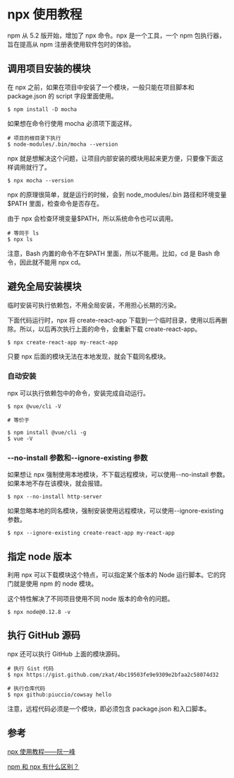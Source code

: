# npx 使用教程

<author-info date="{docsify-updated}"> </author-info>

npm 从 5.2 版开始，增加了 npx 命令。npx 是一个工具，一个 npm 包执行器，旨在提高从 npm 注册表使用软件包时的体验。

## 调用项目安装的模块

在 npx 之前，如果在项目中安装了一个模块，一般只能在项目脚本和 package.json 的 script 字段里面使用。

```
$ npm install -D mocha
```

如果想在命令行使用 mocha 必须项下面这样。

```
# 项目的根目录下执行
$ node-modules/.bin/mocha --version
```

npx 就是想解决这个问题，让项目内部安装的模块用起来更方便，只要像下面这样调用就行了。

```
$ npx mocha --version
```

npx 的原理很简单，就是运行的时候，会到 node_modules/.bin 路径和环境变量$PATH 里面，检查命令是否存在。

由于 npx 会检查环境变量$PATH，所以系统命令也可以调用。

```
# 等同于 ls
$ npx ls
```

注意，Bash 内置的命令不在$PATH 里面，所以不能用。比如，cd 是 Bash 命令，因此就不能用 npx cd。

## 避免全局安装模块

临时安装可执行依赖包，不用全局安装，不用担心长期的污染。

下面代码运行时，npx 将 create-react-app 下载到一个临时目录，使用以后再删除。所以，以后再次执行上面的命令，会重新下载 create-react-app。

```
$ npx create-react-app my-react-app
```

只要 npx 后面的模块无法在本地发现，就会下载同名模块。

### 自动安装

npx 可以执行依赖包中的命令，安装完成自动运行。

```
$ npx @vue/cli -V

# 等价于

$ npm install @vue/cli -g
$ vue -V
```

### --no-install 参数和--ignore-existing 参数

如果想让 npx 强制使用本地模块，不下载远程模块，可以使用--no-install 参数。如果本地不存在该模块，就会报错。

```
$ npx --no-install http-server
```

如果忽略本地的同名模块，强制安装使用远程模块，可以使用--ignore-existing 参数。

```
$ npx --ignore-existing create-react-app my-react-app
```

## 指定 node 版本

利用 npx 可以下载模块这个特点，可以指定某个版本的 Node 运行脚本。它的窍门就是使用 npm 的 node 模块。

这个特性解决了不同项目使用不同 node 版本的命令的问题。

```
$ npx node@0.12.8 -v
```

## 执行 GitHub 源码

npx 还可以执行 GitHub 上面的模块源码。

```
# 执行 Gist 代码
$ npx https://gist.github.com/zkat/4bc19503fe9e9309e2bfaa2c58074d32

# 执行仓库代码
$ npx github:piuccio/cowsay hello
```

注意，远程代码必须是一个模块，即必须包含 package.json 和入口脚本。

## 参考

[npx 使用教程——阮一峰](https://www.ruanyifeng.com/blog/2019/02/npx.html)

[npm 和 npx 有什么区别？](https://www.zhihu.com/question/327989736/answer/787995048)
